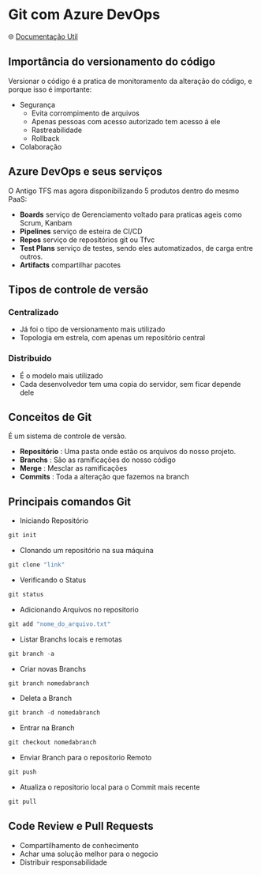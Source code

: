 # Git com Azure DevOps

🌐 [Documentação Util](www.dev.azure.com)

## Importância do versionamento do código

Versionar o código é a pratica de monitoramento da alteração do código, e porque isso é importante:
- Segurança
    - Evita corrompimento de arquivos
    - Apenas pessoas com acesso autorizado tem acesso á ele
    - Rastreabilidade
    - Rollback
- Colaboração

## Azure DevOps e seus serviços

O Antigo TFS mas agora disponibilizando 5 produtos dentro do mesmo PaaS:
- **Boards** serviço de Gerenciamento voltado para praticas ageis como Scrum, Kanbam
- **Pipelines** serviço de esteira de CI/CD
- **Repos** serviço de repositórios git ou Tfvc
- **Test Plans** serviço de testes, sendo eles automatizados, de carga entre outros.
- **Artifacts** compartilhar pacotes 

## Tipos de controle de versão

### Centralizado

- Já foi o tipo de versionamento mais utilizado
- Topologia em estrela, com apenas um repositório central

### Distribuido
- É o modelo mais utilizado
- Cada desenvolvedor tem uma copia do servidor, sem ficar depende dele

## Conceitos de Git

É um sistema de controle de versão.

- **Repositório** : Uma pasta onde estão os arquivos do nosso projeto.
- **Branchs** : São as ramificações do nosso código
- **Merge** : Mesclar as ramificações
- **Commits** : Toda a alteração que fazemos na branch

## Principais comandos Git

- Iniciando Repositório
~~~powershell
git init
~~~
- Clonando um repositório na sua máquina
~~~powershell
git clone "link"
~~~
- Verificando o Status
~~~powershell
git status
~~~
- Adicionando Arquivos no repositorio
~~~powershell
git add "nome_do_arquivo.txt"
~~~
- Listar Branchs locais e remotas
~~~powershell
git branch -a
~~~
- Criar novas Branchs
~~~powershell
git branch nomedabranch
~~~
- Deleta a Branch
~~~powershell
git branch -d nomedabranch
~~~
- Entrar na Branch
~~~powershell
git checkout nomedabranch
~~~
- Enviar Branch para o repositorio Remoto
~~~powershell
git push
~~~
- Atualiza o repositorio local para o Commit mais recente
~~~powershell
git pull
~~~

## Code Review e Pull Requests

- Compartilhamento de conhecimento
- Achar uma solução melhor para o negocio
- Distribuir responsabilidade
